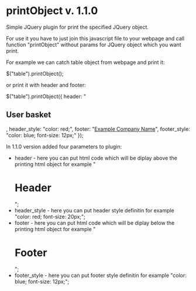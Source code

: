# printObject v. 1.1.0
Simple JQuery plugin for print the specified JQuery object. 

For use it you have to just join this javascript file to your webpage and call function "printObject" without params for JQuery object which you want print. 

For example we can catch table object from webpage and print it:

$("table").printObject();

or print it with header and footer:

$("table").printObject({
  header: "<h2>User basket</h2>,
  header_style: "color: red;",
  footer: "<a href="http://www.example.com">Example Company Name</a>",
  footer_style: "color: blue; font-size: 12px;"
});

In 1.1.0 version added four parameters to plugin:
- header - here you can put html code which will be diplay above the printing html object for example "<h1>Header</h1>";
- header_style - here you can put header style definitin for example "color: red; font-size: 20px;";
- footer - here you can put html code which will be diplay below the printing html object for example "<h1>Footer</h1>";
- footer_style - here you can put footer style definitin for example "color: blue; font-size: 12px;";
